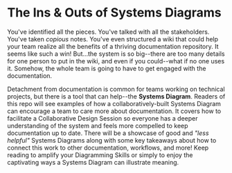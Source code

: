 # The Ins & Outs of Systems Diagrams
You've identified all the pieces. You've talked with all the stakeholders. You've taken *copious* notes. You've even structured a wiki that could help your team realize all the benefits of a thriving documentation repository. It seems like such a win! But...the system is so big--there are too many details for one person to put in the wiki, and even if you could--what if no one uses it. Somehow, the whole team is going to have to get engaged with the documentation.

Detachment from documentation is common for teams working on technical projects, but there is a tool that can help--the **Systems Diagram**. Readers of this repo will see examples of how a collaboratively-built Systems Diagram can encourage a team to care more about documentation. It covers how to facilitate a Collaborative Design Session so everyone has a deeper understanding of the system and feels more compelled to keep documentation up to date. There will be a showcase of good and *"less helpful"* Systems Diagrams along with some key takeaways about how to connect this work to other documentation, workflows, and more! Keep reading to amplify your Diagramming Skills or simply to enjoy the captivating ways a Systems Diagram can illustrate meaning.
